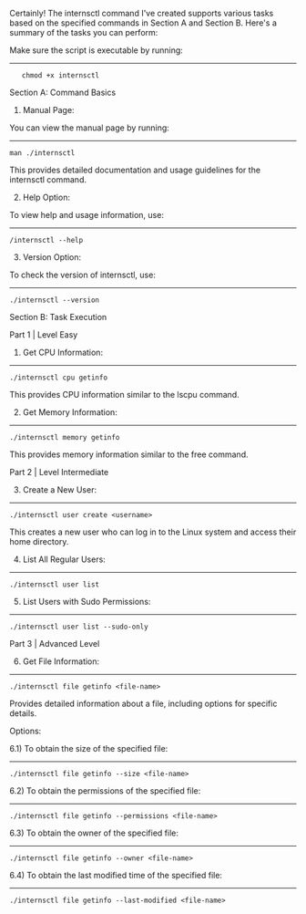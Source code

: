 Certainly! The internsctl command I've created supports various tasks based on the specified commands in Section A and Section B. Here's a summary of the tasks you can perform:

Make sure the script is executable by running:

--------------------
       chmod +x internsctl


Section A: Command Basics

1) Manual Page:

You can view the manual page by running:

--------------------
	man ./internsctl

This provides detailed documentation and usage guidelines for the internsctl command.

2) Help Option:

To view help and usage information, use:

--------------------
    /internsctl --help

3) Version Option:

To check the version of internsctl, use:
 
 --------------------
    ./internsctl --version

Section B: Task Execution

Part 1 | Level Easy

1) Get CPU Information:


--------------------
    ./internsctl cpu getinfo

This provides CPU information similar to the lscpu command.

2) Get Memory Information:

--------------------
    ./internsctl memory getinfo

This provides memory information similar to the free command.

Part 2 | Level Intermediate

3) Create a New User:

--------------------
    ./internsctl user create <username>

This creates a new user who can log in to the Linux system and access their home directory.

4) List All Regular Users:
  
--------------------
    ./internsctl user list

5) List Users with Sudo Permissions:

--------------------
    ./internsctl user list --sudo-only

Part 3 | Advanced Level

6) Get File Information:

--------------------
    ./internsctl file getinfo <file-name>
 
Provides detailed information about a file, including options for specific details.

Options:

6.1) To obtain the size of the specified file:
 
 -------------------- 
    ./internsctl file getinfo --size <file-name>

6.2) To obtain the permissions of the specified file:
 
-------------------- 
    ./internsctl file getinfo --permissions <file-name>

6.3) To obtain the owner of the specified file:
   
--------------------
    ./internsctl file getinfo --owner <file-name>

6.4) To obtain the last modified time of the specified file: 

--------------------
    ./internsctl file getinfo --last-modified <file-name>
